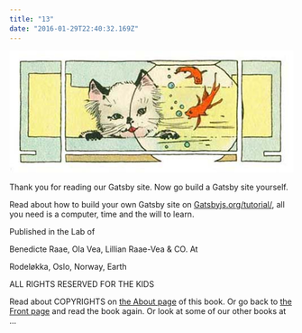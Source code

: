 ```yaml
---
title: "13"
date: "2016-01-29T22:40:32.169Z"
---
```



![Punky Dunk with gold fish bowl](./2.jpg)

Thank you for reading our Gatsby site.
Now go build a Gatsby site yourself.

Read about how to build your own Gatsby site on [Gatsbyjs.org/tutorial/](https://www.gatsbyjs.org/tutorial/), all you need is a computer, time and the will to learn.

Published in the Lab of

Benedicte Raae, Ola Vea, Lillian Raae-Vea & CO. At

Rodeløkka, Oslo, Norway, Earth

ALL RIGHTS RESERVED
FOR THE KIDS

Read about COPYRIGHTS on [the About page](https://lucid-mestorf-57e000.netlify.com/about) of this book. Or go back to [the Front page](https://lucid-mestorf-57e000.netlify.com/) and read the book again. Or look at some of our other books at ...

